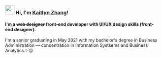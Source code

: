 ### <img src="https://media.giphy.com/media/hvRJCLFzcasrR4ia7z/giphy.gif" width="30px"> Hi, I'm [Kaitlyn Zhang](https://www.linkedin.com/in/kaitlynzhang)!

#### I'm a ~~web designer~~ front-end developer with UI/UX design skills (front-end designer).

I'm a senior graduating in May 2021 with my bachelor's degree in Business Administration — concentration in Information Systsems and Business Analytics.✨😍
